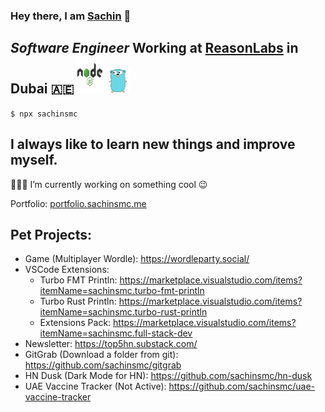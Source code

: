 ### Hey there, I am [Sachin](https://sachinsmc.me) 👋

## *Software Engineer* Working at [ReasonLabs](https://reasonlabs.com/) in Dubai 🇦🇪 <img src="https://raw.githubusercontent.com/devicons/devicon/master/icons/nodejs/nodejs-original-wordmark.svg" alt="nodejs" width="40" height="60"/> <img src="https://raw.githubusercontent.com/devicons/devicon/master/icons/go/go-original.svg" alt="go" width="40" height="40"/>

`$ npx sachinsmc`

## I always like to learn new things and improve myself. 
👨🏽‍💻 I’m currently working on something cool 😉 

Portfolio: [portfolio.sachinsmc.me](http://portfolio.sachinsmc.me) 



## Pet Projects:
- Game (Multiplayer Wordle): https://wordleparty.social/
- VSCode Extensions: 
   - Turbo FMT Println: https://marketplace.visualstudio.com/items?itemName=sachinsmc.turbo-fmt-println
   - Turbo Rust Println: https://marketplace.visualstudio.com/items?itemName=sachinsmc.turbo-rust-println
   - Extensions Pack: https://marketplace.visualstudio.com/items?itemName=sachinsmc.full-stack-dev
- Newsletter: https://top5hn.substack.com/
- GitGrab (Download a folder from git): https://github.com/sachinsmc/gitgrab 
- HN Dusk (Dark Mode for HN): https://github.com/sachinsmc/hn-dusk
- UAE Vaccine Tracker (Not Active): https://github.com/sachinsmc/uae-vaccine-tracker

  
